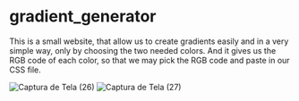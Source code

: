 # gradient_generator

This is a small website, that allow us to create gradients easily and in a very simple way, only by choosing the two needed colors.
And it gives us the RGB code of each color, so that we may pick the RGB code and paste in our CSS file.

![Captura de Tela (26)](https://user-images.githubusercontent.com/49062313/57376188-51547280-7197-11e9-85db-303f3e2d58ea.png)
![Captura de Tela (27)](https://user-images.githubusercontent.com/49062313/57376437-e3f51180-7197-11e9-8c1d-412dfe8652e6.png)
